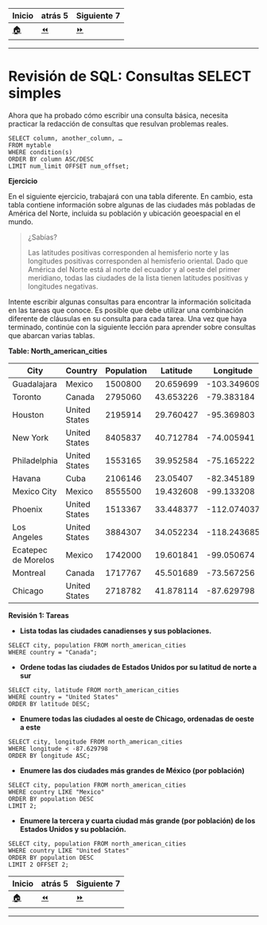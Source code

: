 | **Inicio**            | **atrás 5**                  | **Siguiente 7**            |
| --------------------- | ---------------------------- | -------------------------- |
| [🏠](../../README.md) | [⏪](./5_filtrar_ordenar.md) | [⏩](./7_consulta_JOIN.md) |

---

# **Revisión de SQL: Consultas SELECT simples**

Ahora que ha probado cómo escribir una consulta básica, necesita practicar la redacción de consultas que resulvan problemas reales.

```
SELECT column, another_column, …
FROM mytable
WHERE condition(s)
ORDER BY column ASC/DESC
LIMIT num_limit OFFSET num_offset;
```

**Ejercicio**

En el siguiente ejercicio, trabajará con una tabla diferente. En cambio, esta tabla contiene información sobre algunas de las ciudades más pobladas de América del Norte, incluida su población y ubicación geoespacial en el mundo.

> ¿Sabías?
>
> Las latitudes positivas corresponden al hemisferio norte y las longitudes positivas corresponden al hemisferio oriental. Dado que América del Norte está al norte del ecuador y al oeste del primer meridiano, todas las ciudades de la lista tienen latitudes positivas y longitudes negativas.

Intente escribir algunas consultas para encontrar la información solicitada en las tareas que conoce. Es posible que debe utilizar una combinación diferente de cláusulas en su consulta para cada tarea. Una vez que haya terminado, continúe con la siguiente lección para aprender sobre consultas que abarcan varias tablas.

**Table: North_american_cities**

| **City**            | **Country**   | **Population** | **Latitude** | **Longitude** |
| ------------------- | ------------- | -------------- | ------------ | ------------- |
| Guadalajara         | Mexico        | 1500800        | 20.659699    | -103.349609   |
| Toronto             | Canada        | 2795060        | 43.653226    | -79.383184    |
| Houston             | United States | 2195914        | 29.760427    | -95.369803    |
| New York            | United States | 8405837        | 40.712784    | -74.005941    |
| Philadelphia        | United States | 1553165        | 39.952584    | -75.165222    |
| Havana              | Cuba          | 2106146        | 23.05407     | -82.345189    |
| Mexico City         | Mexico        | 8555500        | 19.432608    | -99.133208    |
| Phoenix             | United States | 1513367        | 33.448377    | -112.074037   |
| Los Angeles         | United States | 3884307        | 34.052234    | -118.243685   |
| Ecatepec de Morelos | Mexico        | 1742000        | 19.601841    | -99.050674    |
| Montreal            | Canada        | 1717767        | 45.501689    | -73.567256    |
| Chicago             | United States | 2718782        | 41.878114    | -87.629798    |

**Revisión 1: Tareas**

- **Lista todas las ciudades canadienses y sus poblaciones.**

```
SELECT city, population FROM north_american_cities
WHERE country = "Canada";
```

- **Ordene todas las ciudades de Estados Unidos por su latitud de norte a sur**

```
SELECT city, latitude FROM north_american_cities
WHERE country = "United States"
ORDER BY latitude DESC;
```

- **Enumere todas las ciudades al oeste de Chicago, ordenadas de oeste a este**

```
SELECT city, longitude FROM north_american_cities
WHERE longitude < -87.629798
ORDER BY longitude ASC;
```

- **Enumere las dos ciudades más grandes de México (por población)**

```
SELECT city, population FROM north_american_cities
WHERE country LIKE "Mexico"
ORDER BY population DESC
LIMIT 2;
```

- **Enumere la tercera y cuarta ciudad más grande (por población) de los Estados Unidos y su población.**

```
SELECT city, population FROM north_american_cities
WHERE country LIKE "United States"
ORDER BY population DESC
LIMIT 2 OFFSET 2;
```

| **Inicio**            | **atrás 5**                  | **Siguiente 7**            |
| --------------------- | ---------------------------- | -------------------------- |
| [🏠](../../README.md) | [⏪](./5_filtrar_ordenar.md) | [⏩](./7_consulta_JOIN.md) |

---

